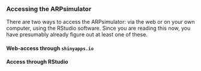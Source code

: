 ### Accessing the ARPsimulator

There are two ways to access the ARPsimulator: via the web or on your
own computer, using the RStudio software. Since you are reading this
now, you have presumably already figure out at least one of these.

#### Web-access through `shinyapps.io`

#### Access through RStudio
